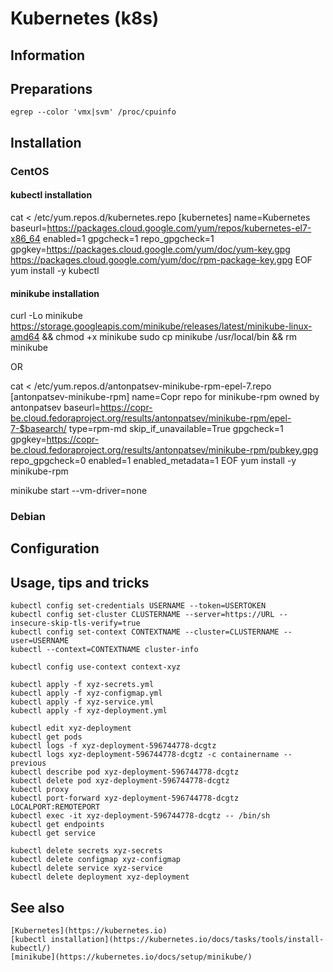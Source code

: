 # Kubernetes (k8s)

## Information

## Preparations

    egrep --color 'vmx|svm' /proc/cpuinfo

## Installation

### CentOS

#### kubectl installation
cat <<EOF > /etc/yum.repos.d/kubernetes.repo
[kubernetes]
name=Kubernetes
baseurl=https://packages.cloud.google.com/yum/repos/kubernetes-el7-x86_64
enabled=1
gpgcheck=1
repo_gpgcheck=1
gpgkey=https://packages.cloud.google.com/yum/doc/yum-key.gpg https://packages.cloud.google.com/yum/doc/rpm-package-key.gpg
EOF
yum install -y kubectl

#### minikube installation

curl -Lo minikube https://storage.googleapis.com/minikube/releases/latest/minikube-linux-amd64 && chmod +x minikube
sudo cp minikube /usr/local/bin && rm minikube

OR

cat <<EOF > /etc/yum.repos.d/antonpatsev-minikube-rpm-epel-7.repo
[antonpatsev-minikube-rpm]
name=Copr repo for minikube-rpm owned by antonpatsev
baseurl=https://copr-be.cloud.fedoraproject.org/results/antonpatsev/minikube-rpm/epel-7-$basearch/
type=rpm-md
skip_if_unavailable=True
gpgcheck=1
gpgkey=https://copr-be.cloud.fedoraproject.org/results/antonpatsev/minikube-rpm/pubkey.gpg
repo_gpgcheck=0
enabled=1
enabled_metadata=1
EOF
yum install -y minikube-rpm

minikube start --vm-driver=none

### Debian

    

## Configuration


## Usage, tips and tricks

    kubectl config set-credentials USERNAME --token=USERTOKEN
    kubectl config set-cluster CLUSTERNAME --server=https://URL --insecure-skip-tls-verify=true
    kubectl config set-context CONTEXTNAME --cluster=CLUSTERNAME --user=USERNAME
    kubectl --context=CONTEXTNAME cluster-info

    kubectl config use-context context-xyz

    kubectl apply -f xyz-secrets.yml
    kubectl apply -f xyz-configmap.yml
    kubectl apply -f xyz-service.yml
    kubectl apply -f xyz-deployment.yml

    kubectl edit xyz-deployment
    kubectl get pods
    kubectl logs -f xyz-deployment-596744778-dcgtz
    kubectl logs xyz-deployment-596744778-dcgtz -c containername --previous
    kubectl describe pod xyz-deployment-596744778-dcgtz
    kubectl delete pod xyz-deployment-596744778-dcgtz
    kubectl proxy
    kubectl port-forward xyz-deployment-596744778-dcgtz LOCALPORT:REMOTEPORT
    kubectl exec -it xyz-deployment-596744778-dcgtz -- /bin/sh
    kubectl get endpoints
    kubectl get service

    kubectl delete secrets xyz-secrets
    kubectl delete configmap xyz-configmap
    kubectl delete service xyz-service
    kubectl delete deployment xyz-deployment

## See also

    [Kubernetes](https://kubernetes.io)
    [kubectl installation](https://kubernetes.io/docs/tasks/tools/install-kubectl/)
    [minikube](https://kubernetes.io/docs/setup/minikube/)
